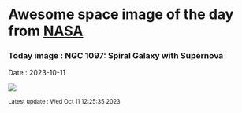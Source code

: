 
# Awesome space image of the day from [NASA](https://api.nasa.gov/)

### Today image : NGC 1097: Spiral Galaxy with Supernova
Date : 2023-10-11

![](https://apod.nasa.gov/apod/image/2310/Ngc1097wSn_Miller_1008.gif)

<small>Latest update : Wed Oct 11 12:25:35 2023</small>
        